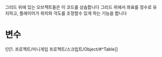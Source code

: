 그리드 위에 있는 오브젝트들은 이 코드를 상솝합니다
그리드 위에서 좌표를 정수로 유지하고, 플레이어가 위치와 각도를 조정할수 있게 하는 기능을 합니다
# 변수
![![1. 프로젝트/미니게임 프로젝트/스크립트/Object/#^Table]]
